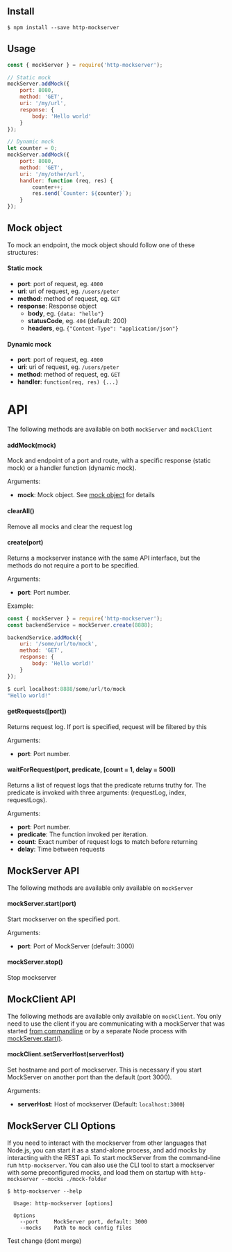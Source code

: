 ## Install
```
$ npm install --save http-mockserver
```

## Usage

```js
const { mockServer } = require('http-mockserver');

// Static mock
mockServer.addMock({
	port: 8080,
	method: 'GET',
	uri: '/my/url',
	response: {
		body: 'Hello world'
	}
});

// Dynamic mock
let counter = 0;
mockServer.addMock({
	port: 8080,
	method: 'GET',
	uri: '/my/other/url',
	handler: function (req, res) {
		counter++;
		res.send(`Counter: ${counter}`);
	}
});
```

## Mock object
To mock an endpoint, the mock object should follow one of these structures:

#### Static mock
* **port**: port of request, eg. `4000`
* **uri**: uri of request, eg. `/users/peter`
* **method**: method of request, eg. `GET`
* **response**: Response object
	* **body**, eg. `{data: "hello"}`
	* **statusCode**, eg. `404` (default: 200)
	* **headers**, eg. `{"Content-Type": "application/json"}`

#### Dynamic mock
* **port**: port of request, eg. `4000`
* **uri**: uri of request, eg. `/users/peter`
* **method**: method of request, eg. `GET`
* **handler**: `function(req, res) {...}`

# API
The following methods are available on both `mockServer` and `mockClient`

#### addMock(mock)
Mock and endpoint of a port and route, with a specific response (static mock) or a handler function (dynamic mock).

Arguments:
* **mock**: Mock object. See [mock object](https://github.com/Tradeshift/http-mockserver/blob/master/README.md#mock-object) for details

#### clearAll()
Remove all mocks and clear the request log

#### create(port)
Returns a mockserver instance with the same API interface, but the methods do not require a port to be specified.

Arguments:
* **port**: Port number.

Example:
```js
const { mockServer } = require('http-mockserver');
const backendService = mockServer.create(8888);

backendService.addMock({
	uri: '/some/url/to/mock',
	method: 'GET',
	response: {
		body: 'Hello world!'
	}
});

$ curl localhost:8888/some/url/to/mock 
"Hello world!"
```

#### getRequests([port])
Returns request log. If port is specified, request will be filtered by this

Arguments:
* **port**: Port number.

#### waitForRequest(port, predicate, [count = 1, delay = 500])
Returns a list of request logs that the predicate returns truthy for. The predicate is invoked with three arguments: (requestLog, index, requestLogs).

Arguments:
* **port**: Port number.
* **predicate**: The function invoked per iteration.
* **count**: Exact number of request logs to match before returning
* **delay**: Time between requests

## MockServer API
The following methods are available only available on `mockServer`

#### mockServer.start(port)
Start mockserver on the specified port.

Arguments:
* **port**: Port of MockServer (default: 3000)

#### mockServer.stop()
Stop mockserver

## MockClient API
The following methods are available only available on `mockClient`.
You only need to use the client if you are communicating with a mockServer that was started [from commandline](https://github.com/Tradeshift/http-mockserver#mockserver-cli-options) or by a separate Node process with [mockServer.start()](https://github.com/Tradeshift/http-mockserver#mockserverstartport). 

#### mockClient.setServerHost(serverHost)
Set hostname and port of mockserver. This is necessary if you start MockServer on another port than the default (port 3000).

Arguments:
* **serverHost**: Host of mockserver (Default: `localhost:3000`)

## MockServer CLI Options
If you need to interact with the mockserver from other languages that Node.js, you can start it as a stand-alone process, and add mocks by interacting with the REST api.
To start mockServer from the command-line run `http-mockserver`.
You can also use the CLI tool to start a mockserver with some preconfigured mocks, and load them on startup with `http-mockserver --mocks ./mock-folder`

```
$ http-mockserver --help

  Usage: http-mockserver [options]

  Options
    --port     MockServer port, default: 3000
    --mocks    Path to mock config files
```
Test change (dont merge)

